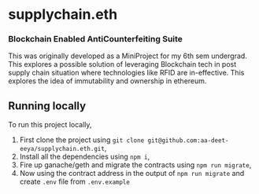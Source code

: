 # supplychain.eth

### Blockchain Enabled AntiCounterfeiting Suite

This was originally developed as a MiniProject for my 6th sem undergrad. This explores a possible solution of leveraging Blockchain tech in post supply chain situation where technologies like RFID are in-effective. This explores the idea of immutability and ownership in ethereum.


## Running locally

To run this project locally,
1. First clone the project using `git clone git@github.com:aa-deet-eeya/supplychain.eth.git`,
2. Install all the dependencies using `npm i`,
3. Fire up ganache/geth and migrate the contracts using `npm run migrate`,
4. Now using the contract address in the output of `npm run migrate` and create `.env` file from `.env.example`
